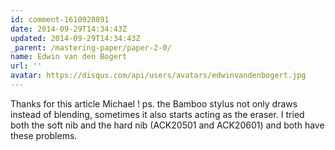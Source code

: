 ```yaml
---
id: comment-1610928891
date: 2014-09-29T14:34:43Z
updated: 2014-09-29T14:34:43Z
_parent: /mastering-paper/paper-2-0/
name: Edwin van den Bogert
url: ''
avatar: https://disqus.com/api/users/avatars/edwinvandenbogert.jpg
---
```


Thanks for this article Michael ! ps. the Bamboo stylus not only draws instead
of blending, sometimes it also starts acting as the eraser. I tried both the
soft nib and the hard nib (ACK20501 and ACK20601) and both have these problems.

